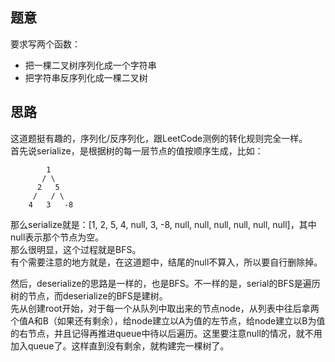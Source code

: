 ## 题意

要求写两个函数：
* 把一棵二叉树序列化成一个字符串
* 把字符串反序列化成一棵二叉树

## 思路

这道题挺有趣的，序列化/反序列化，跟LeetCode测例的转化规则完全一样。  
首先说serialize，是根据树的每一层节点的值按顺序生成，比如：
```
        1
       / \
      2   5
     /   / \
    4   3   -8
```
那么serialize就是：[1, 2, 5, 4, null, 3, -8, null, null, null, null, null, null]，其中null表示那个节点为空。  
那么很明显，这个过程就是BFS。  
有个需要注意的地方就是，在这道题中，结尾的null不算入，所以要自行删除掉。  
  
然后，deserialize的思路是一样的，也是BFS。不一样的是，serial的BFS是遍历树的节点，而deserialize的BFS是建树。  
先从创建root开始，对于每一个从队列中取出来的节点node，从列表中往后拿两个值A和B（如果还有剩余），给node建立以A为值的左节点，给node建立以B为值的右节点，并且记得再推进queue中待以后遍历。这里要注意null的情况，就不用加入queue了。这样直到没有剩余，就构建完一棵树了。

